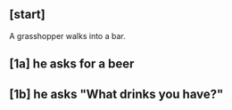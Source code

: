 ## [start]
A grasshopper walks into a bar.

## [1a] he asks for a beer
## [1b] he asks "What drinks you have?"

